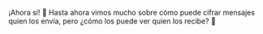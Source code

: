 ¡Ahora sí! :clap: Hasta ahora vimos mucho sobre cómo puede cifrar mensajes quien los envía, pero ¿cómo los puede ver quien los recibe? :eyes:
